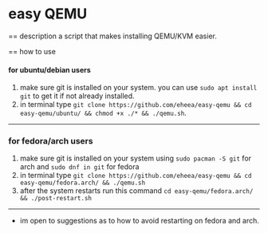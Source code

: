 # easy QEMU

== description
a script that makes installing QEMU/KVM easier.


== how to use
#### for ubuntu/debian users
1. make sure git is installed on your system. you can use `sudo apt install git` to get it if not already installed.
2. in terminal type `git clone https://github.com/eheea/easy-qemu && cd easy-qemu/ubuntu/ && chmod +x ./* && ./qemu.sh`.

---------


### for fedora/arch users
1. make sure git is installed on your system using `sudo pacman -S git` for arch and `sudo dnf in git` for fedora
2. in terminal type `git clone https://github.com/eheea/easy-qemu && cd easy-qemu/fedora.arch/ && ./qemu.sh`
3. after the system restarts run this command `cd easy-qemu/fedora.arch/ && ./post-restart.sh`


-------------------------------------------------------------------
* im open to suggestions as to how to avoid restarting on fedora and arch.